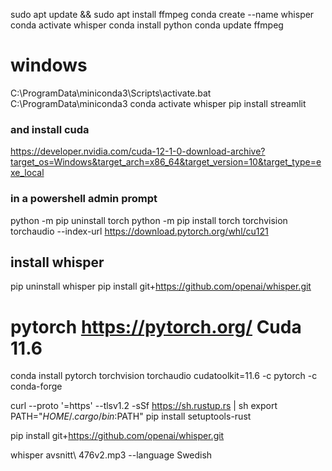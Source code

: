 
sudo apt update && sudo apt install ffmpeg
conda create --name whisper
conda activate whisper
conda install python
conda update ffmpeg

# windows
C:\ProgramData\miniconda3\Scripts\activate.bat C:\ProgramData\miniconda3
conda activate whisper
pip install streamlit

### and install cuda
https://developer.nvidia.com/cuda-12-1-0-download-archive?target_os=Windows&target_arch=x86_64&target_version=10&target_type=exe_local
### in a powershell admin prompt
python -m pip uninstall torch
python -m pip install torch torchvision torchaudio --index-url https://download.pytorch.org/whl/cu121



## install whisper
pip uninstall whisper
pip install git+https://github.com/openai/whisper.git 

# pytorch https://pytorch.org/ Cuda 11.6
conda install pytorch torchvision torchaudio cudatoolkit=11.6 -c pytorch -c conda-forge

curl --proto '=https' --tlsv1.2 -sSf https://sh.rustup.rs | sh
export PATH="$HOME/.cargo/bin:$PATH"
pip install setuptools-rust

pip install git+https://github.com/openai/whisper.git 

whisper avsnitt\ 476v2.mp3 --language Swedish

